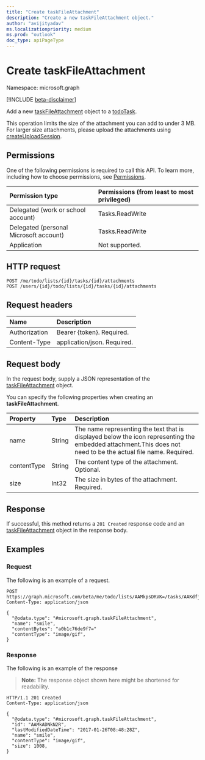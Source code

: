 ```yaml
---
title: "Create taskFileAttachment"
description: "Create a new taskFileAttachment object."
author: "avijityadav"
ms.localizationpriority: medium
ms.prod: "outlook"
doc_type: apiPageType
---
```


# Create taskFileAttachment
Namespace: microsoft.graph

[!INCLUDE [beta-disclaimer](../../includes/beta-disclaimer.md)]

Add a new [taskFileAttachment](../resources/taskfileattachment.md) object to a [todoTask](../resources/todotask.md).

This operation limits the size of the attachment you can add to under 3 MB. For larger size attachments, please upload the attachments using [createUploadSession](../api/taskfileattachment-createuploadsession.md).


## Permissions
One of the following permissions is required to call this API. To learn more, including how to choose permissions, see [Permissions](/graph/permissions-reference).

|Permission type|Permissions (from least to most privileged)|
|:---|:---|
|Delegated (work or school account)|Tasks.ReadWrite|
|Delegated (personal Microsoft account)|Tasks.ReadWrite|
|Application|Not supported.|

## HTTP request

<!-- {
  "blockType": "ignored"
}
-->
``` http
POST /me/todo/lists/{id}/tasks/{id}/attachments
POST /users/{id}/todo/lists/{id}/tasks/{id}/attachments
```

## Request headers
|Name|Description|
|:---|:---|
|Authorization|Bearer {token}. Required.|
|Content-Type|application/json. Required.|

## Request body
In the request body, supply a JSON representation of the [taskFileAttachment](../resources/taskfileattachment.md) object.

You can specify the following properties when creating an **taskFileAttachment**.

|Property|Type|Description|
|:---|:---|:---|
|name|String|The name representing the text that is displayed below the icon representing the embedded attachment.This does not need to be the actual file name. Required.|
|contentType|String|The content type of the attachment. Optional.|
|size|Int32|The size in bytes of the attachment. Required.|


## Response

If successful, this method returns a `201 Created` response code and an [taskFileAttachment](../resources/taskfileattachment.md) object in the response body.

## Examples

### Request
The following is an example of a request.
<!-- {
  "blockType": "request",
  "name": "create_taskFileAttachment_from_"
}
-->
``` http
POST https://graph.microsoft.com/beta/me/todo/lists/AAMkpsDRVK=/tasks/AAKdfjhgsjhgJ=/attachments
Content-Type: application/json

{
  "@odata.type": "#microsoft.graph.taskFileAttachment",
  "name": "smile",
  "contentBytes": "a0b1c76de9f7="
  "contentType": "image/gif",
}
```


### Response
The following is an example of the response
>**Note:** The response object shown here might be shortened for readability.
<!-- {
  "blockType": "response",
  "truncated": true,
  "@odata.type": "microsoft.graph.taskFileAttachment"
}
-->
``` http
HTTP/1.1 201 Created
Content-Type: application/json

{
  "@odata.type": "#microsoft.graph.taskFileAttachment",
  "id": "AAMkADNkN2R",
  "lastModifiedDateTime": "2017-01-26T08:48:28Z",
  "name": "smile",
  "contentType": "image/gif",
  "size": 1008,
}

```

